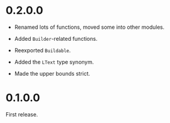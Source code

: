 # 0.2.0.0

* Renamed lots of functions, moved some into other modules.

* Added `Builder`-related functions.

* Reexported `Buildable`.

* Added the `LText` type synonym.

* Made the upper bounds strict.

# 0.1.0.0

First release.
